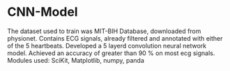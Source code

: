 # CNN-Model
The dataset used to train was MIT-BIH Database, downloaded from physionet. Contains ECG signals, already filtered and annotated with either of the 5 heartbeats.
Developed a 5 layerd convolution neural network model. Achieved an accuracy of greater than 90 % on most ecg signals.
Modules used:
  SciKit,
  Matplotlib,
  numpy,
  panda
